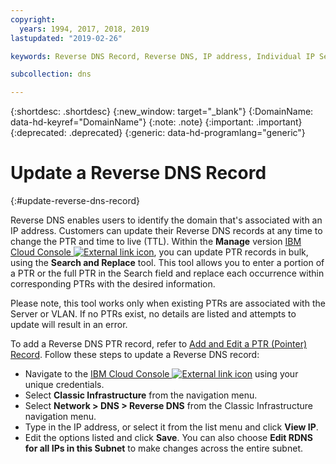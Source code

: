 ```yaml
---
copyright:
  years: 1994, 2017, 2018, 2019
lastupdated: "2019-02-26"

keywords: Reverse DNS Record, Reverse DNS, IP address, Individual IP Select

subcollection: dns

---
```


{:shortdesc: .shortdesc}
{:new_window: target="_blank"}
{:DomainName: data-hd-keyref="DomainName"}
{:note: .note}
{:important: .important}
{:deprecated: .deprecated}
{:generic: data-hd-programlang="generic"}

# Update a Reverse DNS Record
{:#update-reverse-dns-record}

Reverse DNS enables users to identify the domain that's associated with an IP address. Customers can update their Reverse DNS records at any time to change the PTR and time to live (TTL). Within the **Manage** version [IBM Cloud Console ![External link icon](../../icons/launch-glyph.svg "External link icon")](https://{DomainName}/), you can update PTR records in bulk, using the **Search and Replace** tool. This tool allows you to enter a portion of a PTR or the full PTR in the Search field and replace each occurrence within corresponding PTRs with the desired information.

Please note, this tool works only when existing PTRs are associated with the Server or VLAN. If no PTRs exist, no details are listed and attempts to update will result in an error.

To add a Reverse DNS PTR record, refer to [Add and Edit a PTR (Pointer) Record](/docs/infrastructure/dns?topic=dns-add-or-edit-a-ptr-pointer-record). Follow these steps to update a Reverse DNS record:

 * Navigate to the [IBM Cloud Console ![External link icon](../../icons/launch-glyph.svg "External link icon")](https://{DomainName}/) using your unique credentials.
 * Select **Classic Infrastructure** from the navigation menu.
 * Select **Network > DNS > Reverse DNS** from the Classic Infrastructure navigation menu.
 * Type in the IP address, or select it from the list menu and click **View IP**.
 * Edit the options listed and click **Save**. You can also choose **Edit RDNS for all IPs in this Subnet** to make changes across the entire subnet.
